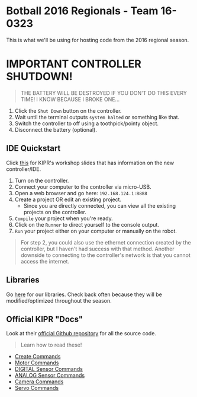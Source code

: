 # Botball 2016 Regionals - Team 16-0323

This is what we'll be using for hosting code from the 2016 regional season.

# IMPORTANT CONTROLLER SHUTDOWN!

> THE BATTERY WILL BE DESTROYED IF YOU DON'T DO THIS EVERY TIME! I KNOW BECAUSE I BROKE ONE...

1. Click the `Shut Down` button on the controller.
2. Wait until the terminal outputs `system halted` or something like that.
3. Switch the controller to off using a toothpick/pointy object.
4. Disconnect the battery (optional).

## IDE Quickstart

Click [this](http://homebase.kipr.org/2014/mod/resource/view.php?id=885) for KIPR's workshop slides that has information on the new controller/IDE.

1. Turn on the controller.
2. Connect your computer to the controller via micro-USB.
3. Open a web browser and go here: `192.168.124.1:8888`
4. Create a project OR edit an existing project.
   - Since you are directly connected, you can view all the existing projects on the controller.
5. `Compile` your project when you're ready.
6. Click on the `Runner` to direct yourself to the console output.
7. `Run` your project either on your computer or manually on the robot.

> For step 2, you could also use the ethernet connection created by the
> controller, but I haven't had success with that method. Another downside to
> connecting to the controller's network is that you cannot access the internet.

## Libraries

Go [here](https://github.com/justinvyu/botball) for our libraries. Check back often
because they will be modified/optimized throughout the season.

## Official KIPR "Docs"

Look at their [official Github repository](https://github.com/kipr/libwallaby) for all the source code.

> Learn how to read these!

- [Create Commands](https://github.com/kipr/libwallaby/blob/master/src/create_c.cpp)
- [Motor Commands](https://github.com/kipr/libwallaby/blob/master/src/motors_c.cpp)
- [DIGITAL Sensor Commands](https://github.com/kipr/libwallaby/blob/master/src/digital_c.cpp)
- [ANALOG Sensor Commands](https://github.com/kipr/libwallaby/blob/master/src/analog_c.cpp)
- [Camera Commands](https://github.com/kipr/libwallaby/blob/master/src/camera_c.cpp)
- [Servo Commands](https://github.com/kipr/libwallaby/blob/master/src/servo_c.cpp)
